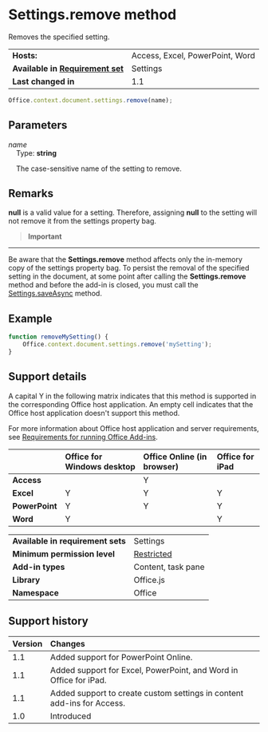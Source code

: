 

# Settings.remove method
Removes the specified setting.

|||
|:-----|:-----|
|**Hosts:**|Access, Excel, PowerPoint, Word|
|**Available in [Requirement set](http://msdn.microsoft.com/library/6b6702f2-b0a5-46ab-a356-8dda897ca8ae%28Office.15%29.aspx)**|Settings|
|**Last changed in**|1.1|

```js
Office.context.document.settings.remove(name);
```


## Parameters



_name_<br/>
&nbsp;&nbsp;&nbsp;&nbsp;Type:  **string**

&nbsp;&nbsp;&nbsp;&nbsp;The case-sensitive name of the setting to remove.

    



## Remarks

 **null** is a valid value for a setting. Therefore, assigning **null** to the setting will not remove it from the settings property bag.


>**Important**
---
Be aware that the  **Settings.remove** method affects only the in-memory copy of the settings property bag. To persist the removal of the specified setting in the document, at some point after calling the **Settings.remove** method and before the add-in is closed, you must call the [Settings.saveAsync](../../reference/shared/settings.saveasync.md) method.


## Example




```js
function removeMySetting() {
    Office.context.document.settings.remove('mySetting');
}
```




## Support details


A capital Y in the following matrix indicates that this method is supported in the corresponding Office host application. An empty cell indicates that the Office host application doesn't support this method.

For more information about Office host application and server requirements, see [Requirements for running Office Add-ins](http://msdn.microsoft.com/library/67340567-bb9a-498c-96d3-3f52f28c16bc%28Office.15%29.aspx).



||**Office for Windows desktop**|**Office Online (in browser)**|**Office for iPad**|
|:-----|:-----|:-----|:-----|
|**Access**||Y||
|**Excel**|Y|Y|Y|
|**PowerPoint**|Y|Y|Y|
|**Word**|Y||Y|

|||
|:-----|:-----|
|**Available in requirement sets**|Settings|
|**Minimum permission level**|[Restricted](http://msdn.microsoft.com/library/da2efadc-4ebf-45fe-be39-397ac1eb1dbd%28Office.15%29.aspx)|
|**Add-in types**|Content, task pane|
|**Library**|Office.js|
|**Namespace**|Office|

## Support history




|**Version**|**Changes**|
|:-----|:-----|
|1.1|Added support for PowerPoint Online.|
|1.1|Added support for Excel, PowerPoint, and Word in Office for iPad.|
|1.1|Added support to create custom settings in content add-ins for Access.|
|1.0|Introduced|
